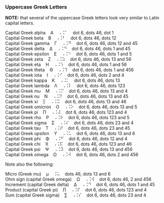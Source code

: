 ### Uppercase Greek Letters

**NOTE:** that several of the uppercase Greek letters look very similar to Latin capital letters.

Capital Greek alpha&nbsp;&nbsp;&nbsp;&nbsp;Α&nbsp;&nbsp;&nbsp;&nbsp;&#x2820;&#x2828;&#x2801;&nbsp;&nbsp;&nbsp;&nbsp;dot 6, dots 46, dot 1  
Capital Greek beta&nbsp;&nbsp;&nbsp;&nbsp;Β&nbsp;&nbsp;&nbsp;&nbsp;&#x2820;&#x2828;&#x2803;&nbsp;&nbsp;&nbsp;&nbsp;dot 6, dots 46, dots 12  
Capital Greek gamma&nbsp;&nbsp;&nbsp;&nbsp;Γ&nbsp;&nbsp;&nbsp;&nbsp;&#x2820;&#x2828;&#x281b;&nbsp;&nbsp;&nbsp;&nbsp;dot 6, dots 46, dots 12 and 45  
Capital Greek delta&nbsp;&nbsp;&nbsp;&nbsp;Δ&nbsp;&nbsp;&nbsp;&nbsp;&#x2820;&#x2828;&#x2819;&nbsp;&nbsp;&nbsp;&nbsp;dot 6, dots 46, dots 1 and 45  
Capital Greek epsilon&nbsp;&nbsp;&nbsp;&nbsp;Ε&nbsp;&nbsp;&nbsp;&nbsp;&#x2820;&#x2828;&#x2811;&nbsp;&nbsp;&nbsp;&nbsp;dot 6, dots 46, dots 1 and 5  
Capital Greek zeta&nbsp;&nbsp;&nbsp;&nbsp;Ζ&nbsp;&nbsp;&nbsp;&nbsp;&#x2820;&#x2828;&#x2835;&nbsp;&nbsp;&nbsp;&nbsp;dot 6, dots 46, dots 13 and 56  
Capital Greek eta&nbsp;&nbsp;&nbsp;&nbsp;Η&nbsp;&nbsp;&nbsp;&nbsp;&#x2820;&#x2828;&#x2831;&nbsp;&nbsp;&nbsp;&nbsp;dot 6, dots 46, dots 1 and 56  
Capital Greek theta&nbsp;&nbsp;&nbsp;&nbsp;Θ&nbsp;&nbsp;&nbsp;&nbsp;&#x2820;&#x2828;&#x2839;&nbsp;&nbsp;&nbsp;&nbsp;dot 6, dots 46, dots 1 and 456  
Capital Greek iota&nbsp;&nbsp;&nbsp;&nbsp;Ι&nbsp;&nbsp;&nbsp;&nbsp;&#x2820;&#x2828;&#x280a;&nbsp;&nbsp;&nbsp;&nbsp;dot 6, dots 46, dots 2 and 4  
Capital Greek kappa&nbsp;&nbsp;&nbsp;&nbsp;Κ&nbsp;&nbsp;&nbsp;&nbsp;&#x2820;&#x2828;&#x2805;&nbsp;&nbsp;&nbsp;&nbsp;dot 6, dots 46, dots 13  
Capital Greek lambda&nbsp;&nbsp;&nbsp;&nbsp;Λ&nbsp;&nbsp;&nbsp;&nbsp;&#x2820;&#x2828;&#x2807;&nbsp;&nbsp;&nbsp;&nbsp;dot 6, dots 46, dots 123  
Capital Greek mu&nbsp;&nbsp;&nbsp;&nbsp;Μ&nbsp;&nbsp;&nbsp;&nbsp;&#x2820;&#x2828;&#x280d;&nbsp;&nbsp;&nbsp;&nbsp;dot 6, dots 46, dots 13 and 4  
Capital Greek nu&nbsp;&nbsp;&nbsp;&nbsp;Ν&nbsp;&nbsp;&nbsp;&nbsp;&#x2820;&#x2828;&#x281d;&nbsp;&nbsp;&nbsp;&nbsp;dot 6, dots 46, dots 13 and 45  
Capital Greek xi&nbsp;&nbsp;&nbsp;&nbsp;Ξ&nbsp;&nbsp;&nbsp;&nbsp;&#x2820;&#x2828;&#x282d;&nbsp;&nbsp;&nbsp;&nbsp;dot 6, dots 46, dots 13 and 46  
Capital Greek omicron&nbsp;&nbsp;&nbsp;&nbsp;Ο&nbsp;&nbsp;&nbsp;&nbsp;&#x2820;&#x2828;&#x2815;&nbsp;&nbsp;&nbsp;&nbsp;dot 6, dots 46, dots 13 and 5  
Capital Greek pi&nbsp;&nbsp;&nbsp;&nbsp;Π&nbsp;&nbsp;&nbsp;&nbsp;&#x2820;&#x2828;&#x283c;&nbsp;&nbsp;&nbsp;&nbsp;dot 6, dots 46, dots 123 and 4  
Capital Greek rho&nbsp;&nbsp;&nbsp;&nbsp;Ρ&nbsp;&nbsp;&nbsp;&nbsp;&#x2820;&#x2828;&#x2817;&nbsp;&nbsp;&nbsp;&nbsp;dot 6, dots 46, dots 123 and 5  
Capital Greek sigma&nbsp;&nbsp;&nbsp;&nbsp;Σ&nbsp;&nbsp;&nbsp;&nbsp;&#x2820;&#x2828;&#x280e;&nbsp;&nbsp;&nbsp;&nbsp;dot 6, dots 46, dots 23 and 4  
Capital Greek tau&nbsp;&nbsp;&nbsp;&nbsp;Τ&nbsp;&nbsp;&nbsp;&nbsp;&#x2820;&#x2828;&#x281e;&nbsp;&nbsp;&nbsp;&nbsp;dot 6, dots 46, dots 23 and 45  
Capital Greek upsilon&nbsp;&nbsp;&nbsp;&nbsp;Υ&nbsp;&nbsp;&nbsp;&nbsp;&#x2820;&#x2828;&#x2825;&nbsp;&nbsp;&nbsp;&nbsp;dot 6, dots 46, dots 13 and 6  
Capital Greek phi&nbsp;&nbsp;&nbsp;&nbsp;Φ&nbsp;&nbsp;&nbsp;&nbsp;&#x2820;&#x2828;&#x280b;&nbsp;&nbsp;&nbsp;&nbsp;dot 6, dots 46, dots 12 and 4  
Capital Greek chi&nbsp;&nbsp;&nbsp;&nbsp;Χ&nbsp;&nbsp;&nbsp;&nbsp;&#x2820;&#x2828;&#x282f;&nbsp;&nbsp;&nbsp;&nbsp;dot 6, dots 46, dots 123 and 46  
Capital Greek psi&nbsp;&nbsp;&nbsp;&nbsp;Ψ&nbsp;&nbsp;&nbsp;&nbsp;&#x2820;&#x2828;&#x283d;&nbsp;&nbsp;&nbsp;&nbsp;dot 6, dots 46, dots 13 and 456  
Capital Greek omega&nbsp;&nbsp;&nbsp;&nbsp;Ω&nbsp;&nbsp;&nbsp;&nbsp;&#x2820;&#x2828;&#x283a;&nbsp;&nbsp;&nbsp;&nbsp;dot 6, dots 46, dots 2 and 456  

Note also the following:

Micro (Greek mu)&nbsp;&nbsp;&nbsp;&nbsp;µ&nbsp;&nbsp;&nbsp;&nbsp;&#x2828;&#x2825;&nbsp;&nbsp;&nbsp;&nbsp;dots 46, dots 13 and 6  
Ohm sign (capital Greek omega)&nbsp;&nbsp;&nbsp;&nbsp;Ω&nbsp;&nbsp;&nbsp;&nbsp;&#x2820;&#x2828;&#x283a;&nbsp;&nbsp;&nbsp;&nbsp;dot 6, dots 46, 2 and 456  
Increment (capital Greek delta)&nbsp;&nbsp;&nbsp;&nbsp;∆&nbsp;&nbsp;&nbsp;&nbsp;&#x2820;&#x2828;&#x2819;&nbsp;&nbsp;&nbsp;&nbsp;dot 6, dots 46, dots 1 and 45  
Product (capital Greek pi)&nbsp;&nbsp;&nbsp;&nbsp;∏&nbsp;&nbsp;&nbsp;&nbsp;&#x2820;&#x2828;&#x280f;&nbsp;&nbsp;&nbsp;&nbsp;dot 6, dots 46, dots 123 and 4  
Sum (capital Greek sigma)&nbsp;&nbsp;&nbsp;&nbsp;∑&nbsp;&nbsp;&nbsp;&nbsp;&#x2820;&#x2828;&#x280e;&nbsp;&nbsp;&nbsp;&nbsp;dot 6, dots 46, dots 23 and 4  

